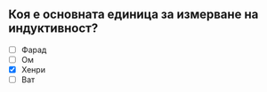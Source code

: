 ## Коя е основната единица за измерване на индуктивност?

<!-- Верният отговор е отбелязан с [X] -->

- [ ] Фарад
- [ ] Ом
- [X] Хенри
- [ ] Ват
